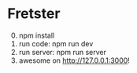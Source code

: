# Fretster

0. npm install
1. run code: npm run dev
2. run server: npm run server
3. awesome on http://127.0.0.1:3000!

